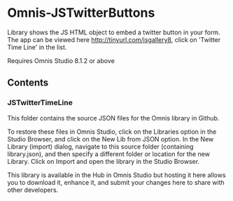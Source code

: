 # Omnis-JSTwitterButtons
Library shows the JS HTML object to embed a twitter button in your form.
The app can be viewed here http://tinyurl.com/jsgallery8, click on 'Twitter Time Line' in the list.

Requires Omnis Studio 8.1.2 or above

## Contents
### JSTwitterTimeLine

This folder contains the source JSON files for the Omnis library in Github. 

To restore these files in Omnis Studio, click on the Libraries option in the Studio Browser, and click on the New Lib from JSON option. In the New Library (import) dialog, navigate to this source folder (containing library.json), and then specify a different folder or location for the new Library. Click on Import and open the library in the Studio Browser. 

This library is available in the Hub in Omnis Studio but hosting it here allows you to download it, enhance it, and submit your changes here to share with other developers.
